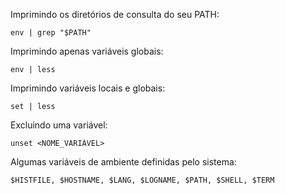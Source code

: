 Imprimindo os diretórios de consulta do seu PATH:

	env | grep "$PATH"

Imprimindo apenas variáveis globais:

	env | less

Imprimindo variáveis locais e globais:

	set | less

Excluindo uma variável:

	unset <NOME_VARIÁVEL>

Algumas variáveis de ambiente definidas pelo sistema:

	$HISTFILE, $HOSTNAME, $LANG, $LOGNAME, $PATH, $SHELL, $TERM